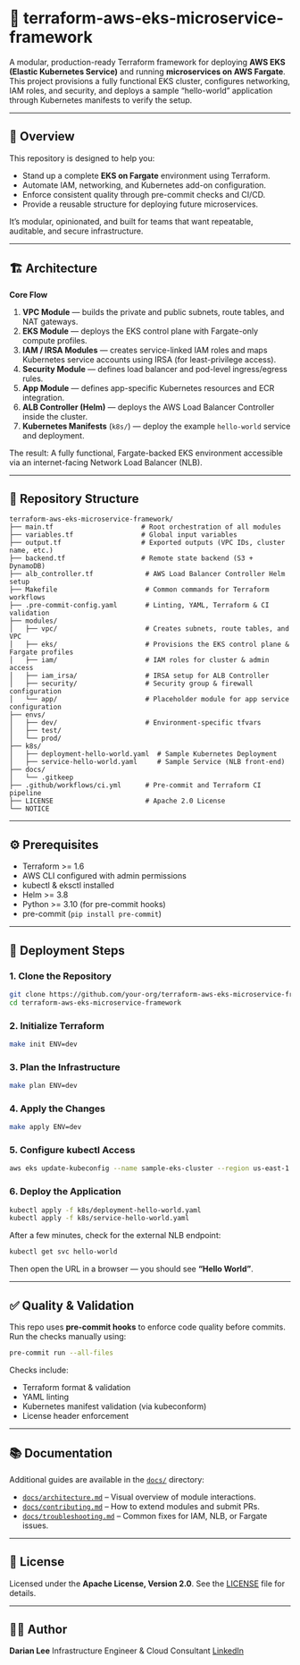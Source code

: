 # 🚀 terraform-aws-eks-microservice-framework

A modular, production-ready Terraform framework for deploying **AWS EKS (Elastic Kubernetes Service)** and running **microservices on AWS Fargate**.
This project provisions a fully functional EKS cluster, configures networking, IAM roles, and security, and deploys a sample “hello-world” application through Kubernetes manifests to verify the setup.

---

## 🧠 Overview

This repository is designed to help you:
- Stand up a complete **EKS on Fargate** environment using Terraform.
- Automate IAM, networking, and Kubernetes add-on configuration.
- Enforce consistent quality through pre-commit checks and CI/CD.
- Provide a reusable structure for deploying future microservices.

It’s modular, opinionated, and built for teams that want repeatable, auditable, and secure infrastructure.

---

## 🏗️ Architecture

**Core Flow**
1. **VPC Module** — builds the private and public subnets, route tables, and NAT gateways.
2. **EKS Module** — deploys the EKS control plane with Fargate-only compute profiles.
3. **IAM / IRSA Modules** — creates service-linked IAM roles and maps Kubernetes service accounts using IRSA (for least-privilege access).
4. **Security Module** — defines load balancer and pod-level ingress/egress rules.
5. **App Module** — defines app-specific Kubernetes resources and ECR integration.
6. **ALB Controller (Helm)** — deploys the AWS Load Balancer Controller inside the cluster.
7. **Kubernetes Manifests** (`k8s/`) — deploy the example `hello-world` service and deployment.

The result:
A fully functional, Fargate-backed EKS environment accessible via an internet-facing Network Load Balancer (NLB).

---

## 🧩 Repository Structure

```
terraform-aws-eks-microservice-framework/
├── main.tf                      # Root orchestration of all modules
├── variables.tf                 # Global input variables
├── output.tf                    # Exported outputs (VPC IDs, cluster name, etc.)
├── backend.tf                   # Remote state backend (S3 + DynamoDB)
├── alb_controller.tf             # AWS Load Balancer Controller Helm setup
├── Makefile                      # Common commands for Terraform workflows
├── .pre-commit-config.yaml       # Linting, YAML, Terraform & CI validation
├── modules/
│   ├── vpc/                      # Creates subnets, route tables, and VPC
│   ├── eks/                      # Provisions the EKS control plane & Fargate profiles
│   ├── iam/                      # IAM roles for cluster & admin access
│   ├── iam_irsa/                 # IRSA setup for ALB Controller
│   ├── security/                 # Security group & firewall configuration
│   └── app/                      # Placeholder module for app service configuration
├── envs/
│   ├── dev/                      # Environment-specific tfvars
│   ├── test/
│   └── prod/
├── k8s/
│   ├── deployment-hello-world.yaml  # Sample Kubernetes Deployment
│   ├── service-hello-world.yaml     # Sample Service (NLB front-end)
├── docs/
│   └── .gitkeep
├── .github/workflows/ci.yml      # Pre-commit and Terraform CI pipeline
├── LICENSE                       # Apache 2.0 License
└── NOTICE
```

---

## ⚙️ Prerequisites

- Terraform >= 1.6
- AWS CLI configured with admin permissions
- kubectl & eksctl installed
- Helm >= 3.8
- Python >= 3.10 (for pre-commit hooks)
- pre-commit (`pip install pre-commit`)

---

## 🚀 Deployment Steps

### 1. Clone the Repository

```bash
git clone https://github.com/your-org/terraform-aws-eks-microservice-framework.git
cd terraform-aws-eks-microservice-framework
```

### 2. Initialize Terraform

```bash
make init ENV=dev
```

### 3. Plan the Infrastructure

```bash
make plan ENV=dev
```

### 4. Apply the Changes

```bash
make apply ENV=dev
```

### 5. Configure kubectl Access

```bash
aws eks update-kubeconfig --name sample-eks-cluster --region us-east-1
```

### 6. Deploy the Application

```bash
kubectl apply -f k8s/deployment-hello-world.yaml
kubectl apply -f k8s/service-hello-world.yaml
```

After a few minutes, check for the external NLB endpoint:

```bash
kubectl get svc hello-world
```

Then open the URL in a browser — you should see **“Hello World”**.

---

## ✅ Quality & Validation

This repo uses **pre-commit hooks** to enforce code quality before commits.
Run the checks manually using:

```bash
pre-commit run --all-files
```

Checks include:
- Terraform format & validation
- YAML linting
- Kubernetes manifest validation (via kubeconform)
- License header enforcement

---

## 📚 Documentation

Additional guides are available in the [`docs/`](docs/) directory:
- [`docs/architecture.md`](docs/architecture.md) – Visual overview of module interactions.
- [`docs/contributing.md`](docs/contributing.md) – How to extend modules and submit PRs.
- [`docs/troubleshooting.md`](docs/troubleshooting.md) – Common fixes for IAM, NLB, or Fargate issues.

---

## 🪪 License

Licensed under the **Apache License, Version 2.0**.
See the [LICENSE](LICENSE) file for details.

---

## 🧑‍💻 Author

**Darian Lee**
Infrastructure Engineer & Cloud Consultant
[LinkedIn](https://www.linkedin.com/in/darian-873)
